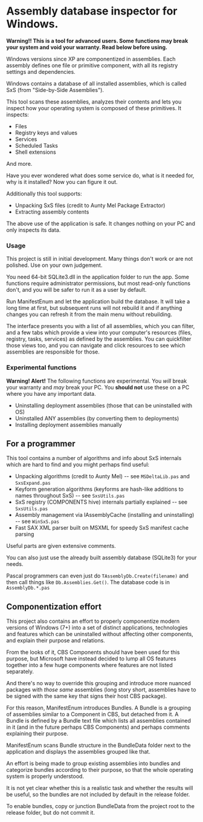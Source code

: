 # Assembly database inspector for Windows.

**Warning!! This is a tool for advanced users. Some functions may break your system and void your warranty. Read below before using.**

Windows versions since XP are componentized in assemblies. Each assembly defines one file or primitive component, with all its registry settings and dependencies.

Windows contains a database of all installed assemblies, which is called SxS (from "Side-by-Side Assemblies").

This tool scans these assemblies, analyzes their contents and lets you inspect how your operating system is composed of these primitives. It inspects:

* Files
* Registry keys and values
* Services
* Scheduled Tasks
* Shell extensions

And more.

Have you ever wondered what does some service do, what is it needed for, why is it installed? Now you can figure it out.

Additionally this tool supports:

* Unpacking SxS files (credit to Aunty Mel Package Extractor)
* Extracting assembly contents

The above use of the application is safe. It changes nothing on your PC and only inspects its data.

### Usage

This project is still in initial development. Many things don't work or are not polished. Use on your own judgement.

You need 64-bit SQLite3.dll in the application folder to run the app. Some functions require administrator permissions, but most read-only functions don't, and you will be safer to run it as a user by default.

Run ManifestEnum and let the application build the database. It will take a long time at first, but subsequent runs will not rebuild it and if anything changes you can refresh it from the main menu without rebuilding.

The interface presents you with a list of all assemblies, which you can filter, and a few tabs which provide a view into your computer's resources (files, registry, tasks, services) as defined by the assemblies. You can quickfilter those views too, and you can navigate and click resources to see which assemblies are responsible for those.


### Experimental functions

**Warning! Alert!** The following functions are experimental. You *will* break your warranty and *may* break your PC. You **should not** use these on a PC where you have any important data.

* Uninstalling deployment assemblies (those that can be uninstalled with OS)
* Uninstalled ANY assemblies (by converting them to deployments)
* Installing deployment assemblies manually


## For a programmer

This tool contains a number of algorithms and info about SxS internals which are hard to find and you might perhaps find useful:

* Unpacking algorithms (credit to Aunty Mel) -- see `MSDeltaLib.pas` and `SxsExpand.pas`
* Keyform generation algorithms (keyforms are hash-like additions to names throughout SxS) -- see `SxsUtils.pas`
* SxS registry (COMPONENTS hive) internals partially explained -- see `SxsUtils.pas`
* Assembly management via IAssemblyCache (installing and uninstalling) -- see `WinSxS.pas`
* Fast SAX XML parser built on MSXML for speedy SxS manifest cache parsing

Useful parts are given extensive comments.

You can also just use the already built assembly database (SQLite3) for your needs.

Pascal programmers can even just do `TAssemblyDb.Create(filename)` and then call things like `Db.Assemblies.Get()`. The database code is in `AssemblyDb.*.pas`


## Componentization effort

This project also contains an effort to properly componentize modern versions of Windows (7+) into a set of distinct applications, technologies and features which can be uninstalled without affecting other components, and explain their purpose and relations.

From the looks of it, CBS Components should have been used for this purpose, but Microsoft have instead decided to lump all OS features together into a few huge components where features are not listed separately.

And there's no way to override this grouping and introduce more nuanced packages with *those same* assemblies (long story short, assemblies have to be signed with the same key that signs their host CBS package).

For this reason, ManifestEnum introduces Bundles. A Bundle is a grouping of assemblies similar to a Component in CBS, but detached from it. A Bundle is defined by a Bundle text file which lists all assemblies contained in it (and in the future perhaps CBS Components) and perhaps comments explaining their purpose.

ManifestEnum scans Bundle structure in the BundleData folder next to the application and displays the assemblies grouped like that.

An effort is being made to group existing assemblies into bundles and categorize bundles according to their purpose, so that the whole operating system is properly understood.

It is not yet clear whether this is a realistic task and whether the results will be useful, so the bundles are not included by default in the release folder.

To enable bundles, copy or junction BundleData from the project root to the release folder, but do not commit it.

